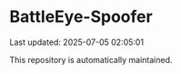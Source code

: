 # BattleEye-Spoofer

Last updated: 2025-07-05 02:05:01

This repository is automatically maintained.
